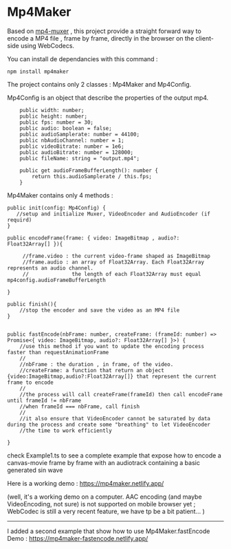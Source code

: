 # Mp4Maker

Based on [mp4-muxer](https://github.com/Vanilagy/mp4-muxer) , this project provide a straight forward way to encode a MP4 file , frame by frame, directly in the browser on the client-side using WebCodecs. 

You can install de dependancies with this command :
```
npm install mp4maker
```


The project contains only 2 classes : Mp4Maker and Mp4Config. 

Mp4Config is an object that describe the properties of the output mp4.

```
    public width: number;
    public height: number;
    public fps: number = 30;
    public audio: boolean = false;
    public audioSamplerate: number = 44100;
    public nbAudioChannel: number = 1;
    public videoBitrate: number = 1e6;
    public audioBitrate: number = 128000;
    public fileName: string = "output.mp4";
    
    public get audioFrameBufferLength(): number {
        return this.audioSamplerate / this.fps;
    }  
```

Mp4Maker contains only 4 methods : 

```
public init(config: Mp4Config) {
   //setup and initialize Muxer, VideoEncoder and AudioEncoder (if requird)
}

public encodeFrame(frame: { video: ImageBitmap , audio?: Float32Array[] }){
    
     //frame.video : the current video-frame shaped as ImageBitmap 
     //frame.audio : an array of Float32Array. Each Float32Array represents an audio channel.
     //              the length of each Float32Array must equal mp4config.audioFrameBufferLength

}

public finish(){
    //stop the encoder and save the video as an MP4 file
}


public fastEncode(nbFrame: number, createFrame: (frameId: number) => Promise<{ video: ImageBitmap, audio?: Float32Array[] }>) {
    //use this method if you want to update the encoding process faster than requestAnimationFrame
    //
    //nbFrame : the duration , in frame, of the video. 
    //createFrame: a function that return an object {video:ImageBitmap,audio?:Float32Array[]} that represent the current frame to encode
    //
    //the process will call createFrame(frameId) then call encodeFrame until frameId != nbFrame
    //when frameId === nbFrame, call finish 
    //
    //it also ensure that VideoEncoder cannot be saturated by data during the process and create some "breathing" to let VideoEncoder 
    //the time to work efficiently 

}

```

check Example1.ts to see a complete example that expose how to encode a canvas-movie frame by frame with an audiotrack containing a basic generated sin wave 

Here is a working demo : https://mp4maker.netlify.app/

(well, it's a working demo on a computer. AAC encoding (and maybe VideoEncoding, not sure) is not supported on mobile browser yet ; WebCodec is still a very recent feature, we have tp be a bit patient... )

-----

I added a second example that show how to use Mp4Maker.fastEncode 
Demo : https://mp4maker-fastencode.netlify.app/




